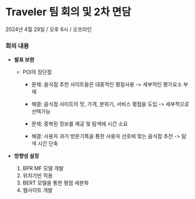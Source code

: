 # Traveler 팀 회의 및 2차 면담
2024년 4월 29일 / 오후 6시 / 오프라인

### **회의 내용**

- **발표 보완**
  - POI의 장단점
    - 문제: 음식점 추천 사이트들은 대중적인 평점사용 -> 세부적인 평가요소 부재
    - 해결: 음식점 사이트의 맛, 가격, 분위기, 서비스 평점을 도입 -> 세부적으로 선택가능

    - 문제: 중복된 정보를 제공 및 탐색에 시간 소요
    - 해결: 사용자 과거 방문기록을 통한 사용자 선호에 맞는 음식점 추천 -> 탐색 시간 단축

- **방향성 설정**
  1. BPR MF 모델 개발
  2. 위치기반 적용
  3. BERT 모델을 통한 평점 세분화
  4. 웹사이트 개발




